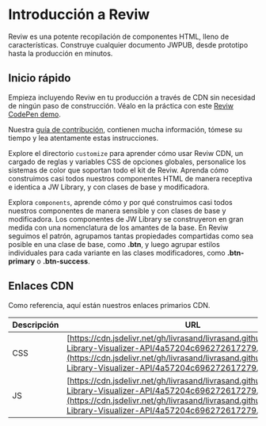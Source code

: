 # Introducción a Reviw
Reviw es una potente recopilación de componentes HTML, lleno de características. Construye cualquier documento JWPUB, desde prototipo hasta la producción en minutos.

## Inicio rápido
Empieza incluyendo Reviw en tu producción a través de CDN sin necesidad de ningún paso de construcción. Véalo en la práctica con este [Reviw CodePen demo](https://codepen.io/livrasand/pen/rNPBqOM). 

Nuestra [guía de contribución](), contienen mucha información, tómese su tiempo y lea atentamente estas instrucciones.

Explore el directorio `customize` para aprender cómo usar Reviw CDN, un cargado de reglas y variables CSS de opciones globales, personalice los sistemas de color que soportan todo el kit de Reviw. Aprenda cómo construimos casi todos nuestros componentes HTML de manera receptiva e identica a JW Library, y con clases de base y modificadora.

Explora `components`, aprende cómo y por qué construimos casi todos nuestros componentes de manera sensible y con clases de base y modificadora. Los componentes de JW Library se construyeron en gran medida con una nomenclatura de los amantes de la base. En Reviw seguimos el patrón, agrupamos tantas propiedades compartidas como sea posible en una clase de base, como **.btn**, y luego agrupar estilos individuales para cada variante en las clases modificadores, como **.btn-primary** o **.btn-success**.

## Enlaces CDN 
Como referencia, aquí están nuestros enlaces primarios CDN.

| Descripción | URL |
| ------------ | ---------- |
| CSS | [https://cdn.jsdelivr.net/gh/livrasand/livrasand.github.io@main/JW-Library-Visualizer-API/4a57204c696272617279.css](https://cdn.jsdelivr.net/gh/livrasand/livrasand.github.io@main/JW-Library-Visualizer-API/4a57204c696272617279.css) | 
| JS | [https://cdn.jsdelivr.net/gh/livrasand/livrasand.github.io@main/JW-Library-Visualizer-API/4a57204c696272617279.js](https://cdn.jsdelivr.net/gh/livrasand/livrasand.github.io@main/JW-Library-Visualizer-API/4a57204c696272617279.js) |   
